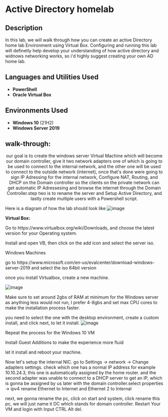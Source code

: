 <h1>Active Directory homelab</h1>
<h2>Description</h2>
In this lab, we will  walk through how you can create an active Directory home lab Environment using Virtual Box. Configuring and running this lab will definetly help develop your understanding of how active directory and widnows networking works, so i'd highly suggest creating your own AD home lab.
<br />


<h2>Languages and Utilities Used</h2>

- <b>PowerShell</b> 
- <b>Oracle Virtual Box</b>


<h2>Environments Used </h2>

- <b>Windows 10</b> (21H2)
- <b>Windows Server 2019</b>

<h2> walk-through:</h2>
<p align="center">
our goal is to create the windows server Virtual Machine which will become our domain controller, give it two network adapters one of which is going to be used to connect to the internal network, and the other one will be used to connect to the outside network (internet), once that's done were going to sign IP Adressing for the internal network, Configure NAT, Routing, and DHCP on the Domain controller so the clients on the private network can get automatic IP Adressesing and browse the internet through the Domain Controller.step two is to rename the server and Setup Active Directory, and lastly create multiple users with a Powershell script.
 
Here is a diagram of how the lab should look like
![image](https://github.com/abdomagdy0/Active-Directory-Homelab/assets/91535529/d411822f-46d0-4d85-b417-0072864e7c00)
</p>
<b>Virtual Box:</b>
<p> Go to https://www.virtualbox.org/wiki/Downloads, and choose the latest version for your Operating system.
 <p>Install and open VB, then click on the add icon and select the server iso. </p>
 </p
   <b>Windows Machines</b>
  <p> go to https://www.microsoft.com/en-us/evalcenter/download-windows-server-2019 and select the iso 64bit version </p>
once you install Virtualbox, create a new machine.

![image](https://github.com/abdomagdy0/Active-Directory-Homelab/assets/91535529/84115a56-a759-47a0-a16a-68c88567f271)
<p> Make sure to set around 2gbs of RAM at minimum for the Windows server as anything less would not run, I prefer 4-8gbs and set max CPU cores to make the installation process faster. </p>

you need to select the one with the desktop environment, create a custom install, and click next, to let it install.
![image](https://github.com/abdomagdy0/Active-Directory-Homelab/assets/91535529/d0068d2f-c345-4fb6-a6ea-77b012f17921)

<p> Repeat the process for the Windows 10 VM</p>

<P> Install Guest Additions to make the experience more fluid</P>
let it install and reboot your machine.
<p>Now let's setup the internal NIC.
go to Settings -> network -> Change adapters settings.
 check which one has a normal IP address for example 10.10.24.3, this one is automatically assigned by the home router. and the second adapter was unable to connect to a DHCP server to get an IP, which is gonna be assigned by us later with the domain controller.select properties -> ipv4 
rename Ethernet to Internet and Ethernet 2 to Internal</p> 
<a href="//imgur.com/a/O88oF0c"></a>
next, we gonna rename the pc, click on start and system, click rename this pc, we will just name it DC which stands for domain controller. Restart Your VM and login with Input CTRL Alt del.

 
 

<!--
 ```diff
- text in red
+ text in green
! text in orange
# text in gray
@@ text in purple (and bold)@@
```
--!>
